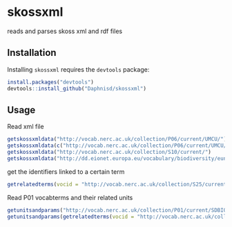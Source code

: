 # skossxml
reads and parses skoss xml and rdf files


## Installation

Installing `skossxml` requires the `devtools` package:

```R
install.packages("devtools")
devtools::install_github("Daphnisd/skossxml") 
```


## Usage

Read xml file

```R
getskossxmldata("http://vocab.nerc.ac.uk/collection/P06/current/UMCU/")
getskossxmldata(c("http://vocab.nerc.ac.uk/collection/P06/current/UMCU/","http://vocab.nerc.ac.uk/collection/P06/current/ULAA/")
getskossxmldata("http://vocab.nerc.ac.uk/collection/S10/current/")
getskossxmldata("http://dd.eionet.europa.eu/vocabulary/biodiversity/eunishabitats/rdf")

```


get the identifiers linked to a certain term

```R
getrelatedterms(vocid = "http://vocab.nerc.ac.uk/collection/S25/current/BE007117/", relation = "narrower", vocab = "P01" )
```


Read P01 vocabterms and their related units
```R
getunitsandparams("http://vocab.nerc.ac.uk/collection/P01/current/SDBIOL03/")
getunitsandparams(getrelatedterms(vocid = "http://vocab.nerc.ac.uk/collection/S25/current/BE007117/", relation = "narrower", vocab = "P01" ))
```
